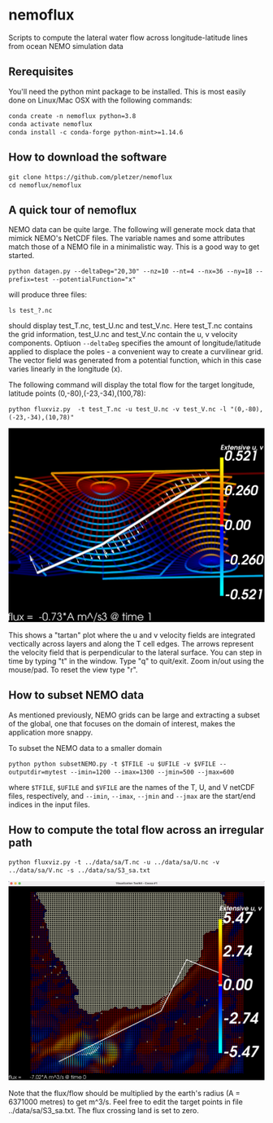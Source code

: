 # nemoflux

Scripts to compute the lateral water flow across longitude-latitude lines from ocean NEMO simulation data

## Rerequisites

You'll need the python mint package to be installed. This is most easily done on Linux/Mac OSX with the following commands:
```
conda create -n nemoflux python=3.8
conda activate nemoflux
conda install -c conda-forge python-mint>=1.14.6
```

## How to download the software

```
git clone https://github.com/pletzer/nemoflux
cd nemoflux/nemoflux
```

## A quick tour of nemoflux

NEMO data can be quite large. The following will generate mock data that mimick NEMO's NetCDF files. The variable names and some attributes match those of a NEMO file in a minimalistic way. This is a good way to get started. 
```
python datagen.py --deltaDeg="20,30" --nz=10 --nt=4 --nx=36 --ny=18 --prefix=test --potentialFunction="x"
```
will produce three files:
```
ls test_?.nc
```
should display test_T.nc, test_U.nc	and test_V.nc. Here test_T.nc contains the grid information, test_U.nc and test_V.nc contain the u, v velocity components. Optiuon `--deltaDeg` specifies the amount of longitude/latitude applied to displace the poles - a convenient way to create a curvilinear grid. The vector field was generated from a potential function, which in this case varies linearly in the longitude (x).

The following command will display the total flow for the target longitude, latitude points (0,-80),(-23,-34),(100,78):
```
python fluxviz.py  -t test_T.nc -u test_U.nc -v test_V.nc -l "(0,-80),(-23,-34),(10,78)"
```

![alt total flow at time 0](https://github.com/pletzer/nemoflux/blob/main/pictures/simple.png?raw=true)

This shows a "tartan" plot where the u and v velocity fields are integrated vectically across layers and along the T cell edges. The arrows represent the velocity field that is perpendicular to the lateral surface. You can step in time by typing "t" in the window. Type "q" to quit/exit. Zoom in/out using the mouse/pad. To reset the view type "r".


## How to subset NEMO data

As mentioned previously, NEMO grids can be large and extracting a subset of the global, one that focuses on the domain of interest, makes the application more snappy. 

To subset the NEMO data to a smaller domain
```
python python subsetNEMO.py -t $TFILE -u $UFILE -v $VFILE --outputdir=mytest --imin=1200 --imax=1300 --jmin=500 --jmax=600
```
where `$TFILE`, `$UFILE` and `$VFILE` are the names of the T, U, and V netCDF files, respectively, and `--imin`, `--imax`, `--jmin` and `--jmax` are the start/end indices in the input files. 

## How to compute the total flow across an irregular path

```
python fluxviz.py -t ../data/sa/T.nc -u ../data/sa/U.nc -v ../data/sa/V.nc -s ../data/sa/S3_sa.txt
```
![alt total flow at time 0](https://github.com/pletzer/nemoflux/blob/main/pictures/sa.png?raw=true)

Note that the flux/flow should be multiplied by the earth's radius (A = 6371000 metres) to get m^3/s. Feel free to edit the target points in file ../data/sa/S3_sa.txt. The flux crossing land is set to zero.
